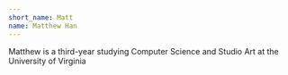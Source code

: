 ```yaml
---
short_name: Matt
name: Matthew Han
---
```

Matthew is a third-year studying Computer Science and Studio Art at the University of Virginia